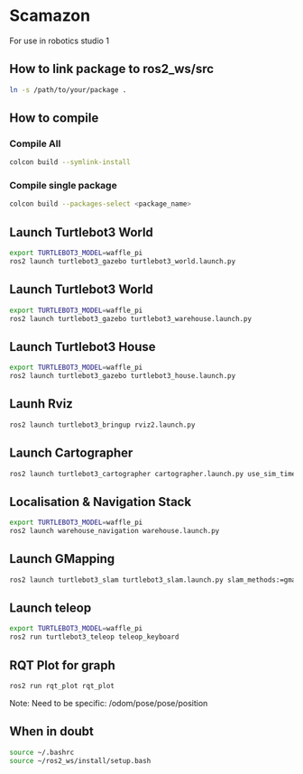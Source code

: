 # Scamazon
For use in robotics studio 1

## How to link package to ros2_ws/src
```bash
ln -s /path/to/your/package .
```

## How to compile
### Compile All
```bash
colcon build --symlink-install
```
### Compile single package
```bash
colcon build --packages-select <package_name>
```

## Launch Turtlebot3 World
```bash
export TURTLEBOT3_MODEL=waffle_pi 
ros2 launch turtlebot3_gazebo turtlebot3_world.launch.py
```

## Launch Turtlebot3 World
```bash
export TURTLEBOT3_MODEL=waffle_pi 
ros2 launch turtlebot3_gazebo turtlebot3_warehouse.launch.py
```

## Launch Turtlebot3 House
```bash
export TURTLEBOT3_MODEL=waffle_pi 
ros2 launch turtlebot3_gazebo turtlebot3_house.launch.py
```

## Launh Rviz
```bash
ros2 launch turtlebot3_bringup rviz2.launch.py
```

## Launch Cartographer
```bash
ros2 launch turtlebot3_cartographer cartographer.launch.py use_sim_time:=True
```

## Localisation & Navigation Stack
```bash
export TURTLEBOT3_MODEL=waffle_pi 
ros2 launch warehouse_navigation warehouse.launch.py
```

## Launch GMapping
```bash
ros2 launch turtlebot3_slam turtlebot3_slam.launch.py slam_methods:=gmapping use_sim_time:=True
```

## Launch teleop
```bash
export TURTLEBOT3_MODEL=waffle_pi 
ros2 run turtlebot3_teleop teleop_keyboard
```
## RQT Plot for graph
```bash
ros2 run rqt_plot rqt_plot
```
Note: Need to be specific: /odom/pose/pose/position

## When in doubt
```bash
source ~/.bashrc
source ~/ros2_ws/install/setup.bash
```


